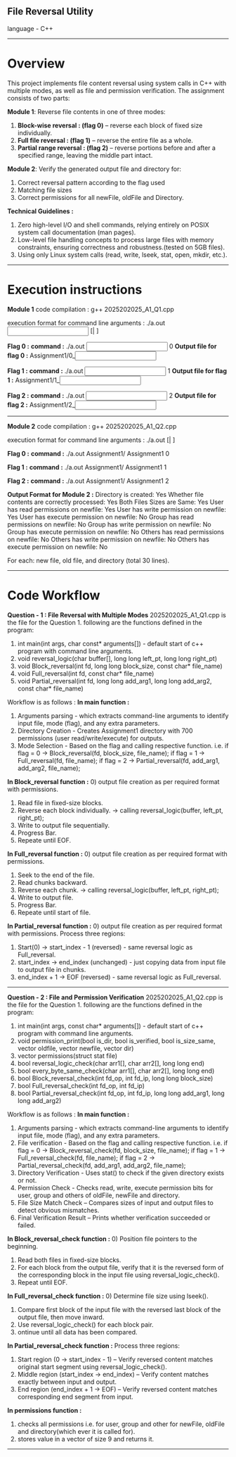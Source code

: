 ## File Reversal Utility
language - C++
__________________________________________________________________

# Overview
This project implements file content reversal using system calls in C++ with multiple modes, as well as file and permission verification. The assignment consists of two parts:

**Module 1**: Reverse file contents in one of three modes:
1) **Block-wise reversal : (flag 0)** – reverse each block of fixed size individually.
2) **Full file reversal : (flag 1)** – reverse the entire file as a whole.
3) **Partial range reversal : (flag 2)** – reverse portions before and after a specified range, leaving the middle part intact.

**Module 2**: Verify the generated output file and directory for:
1) Correct reversal pattern according to the flag used
2) Matching file sizes
3) Correct permissions for all newFile, oldFile and Directory.

**Technical Guidelines :**
1) Zero high-level I/O and shell commands, relying entirely on POSIX system call documentation (man pages).
2) Low-level file handling concepts to process large files with memory constraints, ensuring correctness and robustness.(tested on 5GB files).
3) Using only Linux system calls (read, write, lseek, stat, open, mkdir, etc.).
__________________________________________________________________

# Execution instructions
**Module 1**
code compilation : g++ 2025202025_A1_Q1.cpp

execution format for command line arguments : ./a.out <input file name> <flag> [<blockSize>|<start> <end>]

**Flag 0 :**
**command :** ./a.out <input file> 0 <block size>
**Output file for flag 0 :**  Assignment1/0_<input file name>

**Flag 1 :**
**command :** ./a.out <input file> 1
**Output file for flag 1 :**  Assignment1/1_<input file name>

**Flag 2 :**
**command :** ./a.out <input file> 2 <start index> <end index>
**Output file for flag 2 :**  Assignment1/2_<input file name>
__________________________________________________________________

**Module 2**
code compilation : g++ 2025202025_A1_Q2.cpp

execution format for command line arguments : ./a.out <newfilepath> <oldfilepath> <directory> <flag> [<blockSize>|<start> <end>]

**Flag 0 :**
**command :** ./a.out Assignment1/<newFile name> <oldFile name> Assignment1 0 <block size>

**Flag 1 :**
**command :** ./a.out Assignment1/<newFile name> <oldFile name> Assignment1 1

**Flag 2 :**
**command :** ./a.out Assignment1/<newFile name> <oldFile name> Assignment1 2 <start index> <end index>

**Output Format for Module 2 :**
Directory is created: Yes
Whether file contents are correctly processed: Yes
Both Files Sizes are Same: Yes
User has read permissions on newfile: Yes
User has write permission on newfile: Yes
User has execute permission on newfile: No
Group has read permissions on newfile: No
Group has write permission on newfile: No
Group has execute permission on newfile: No
Others has read permissions on newfile: No
Others has write permission on newfile: No
Others has execute permission on newfile: No

For each: new file, old file, and directory (total 30 lines).
__________________________________________________________________

# Code Workflow
**Question - 1 : File Reversal with Multiple Modes**
2025202025_A1_Q1.cpp is the file for the Question 1.
following are the functions defined in the program:
1) int main(int args, char const* arguments[]) - default start of c++ program with command line arguments.
2) void reversal_logic(char buffer[], long long left_pt, long long right_pt)
3) void Block_reversal(int fd, long long block_size, const char* file_name)
4) void Full_reversal(int fd, const char* file_name)
5) void Partial_reversal(int fd, long long add_arg1, long long add_arg2, const char* file_name)

Workflow is as follows : 
**In main function :**
1) Arguments parsing - which extracts command-line arguments to identify input file, mode (flag), and any extra parameters.
2) Directory Creation - Creates Assignment1 directory with 700 permissions (user read/write/execute) for outputs.
3) Mode Selection - Based on the flag and calling respective function.
                    i.e. if flag = 0 -> Block_reversal(fd, block_size, file_name);
                         if flag = 1 -> Full_reversal(fd, file_name);
                         if flag = 2 -> Partial_reversal(fd, add_arg1, add_arg2, file_name);

**In Block_reversal function :**
0) output file creation as per required format with permissions.
1) Read file in fixed-size blocks.
2) Reverse each block individually. -> calling reversal_logic(buffer, left_pt, right_pt);
3) Write to output file sequentially.
4) Progress Bar.
5) Repeate until EOF.

**In Full_reversal function :**
0) output file creation as per required format with permissions.
1) Seek to the end of the file.
2) Read chunks backward.
3) Reverse each chunk. -> calling reversal_logic(buffer, left_pt, right_pt);
4) Write to output file.
5) Progress Bar.
6) Repeate until start of file.

**In Partial_reversal function :**
0) output file creation as per required format with permissions.
Process three regions:
1) Start(0) → start_index - 1 (reversed) - same reversal logic as Full_reversal.
2) start_index → end_index (unchanged) - just copying data from input file to output file in chunks.
3) end_index + 1 → EOF (reversed) - same reversal logic as Full_reversal.
______________________________________________________________

**Question - 2 : File and Permission Verification**
2025202025_A1_Q2.cpp is the file for the Question 1.
following are the functions defined in the program:
1) int main(int args, const char* arguments[]) - default start of c++ program with command line arguments.
2) void permission_print(bool is_dir, bool is_verified, bool is_size_same, vector<bool> oldfile, vector<bool> newfile, vector<bool> dir)
3) vector<bool> permissions(struct stat file)
4) bool reversal_logic_check(char arr1[], char arr2[], long long end)
5) bool every_byte_same_check(char arr1[], char arr2[], long long end)
6) bool Block_reversal_check(int fd_op, int fd_ip, long long block_size)
7) bool Full_reversal_check(int fd_op, int fd_ip)
8) bool Partial_reversal_check(int fd_op, int fd_ip, long long add_arg1, long long add_arg2)


Workflow is as follows : 
**In main function :**
1) Arguments parsing - which extracts command-line arguments to identify input file, mode (flag), and any extra parameters.
2) File verification - Based on the flag and calling respective function.
                       i.e. if flag = 0 -> Block_reversal_check(fd, block_size, file_name);
                            if flag = 1 -> Full_reversal_check(fd, file_name);
                            if flag = 2 -> Partial_reversal_check(fd, add_arg1, add_arg2, file_name);
3) Directory Verification - Uses stat() to check if the given directory exists or not.
4) Permission Check - Checks read, write, execute permission bits for user, group and others of oldFile, newFile and directory.
5) File Size Match Check – Compares sizes of input and output files to detect obvious mismatches. 
6) Final Verification Result – Prints whether verification succeeded or failed.

**In Block_reversal_check function :**
0) Position file pointers to the beginning.
1) Read both files in fixed-size blocks.
2) For each block from the output file, verify that it is the reversed form of the corresponding block in the input file using reversal_logic_check().
3) Repeat until EOF.

**In Full_reversal_check function :**
0) Determine file size using lseek().
1) Compare first block of the input file with the reversed last block of the output file, then move inward.
2) Use reversal_logic_check() for each block pair.
3) ontinue until all data has been compared.

**In Partial_reversal_check function :**
Process three regions:
1) Start region (0 → start_index - 1) – Verify reversed content matches original start segment using reversal_logic_check().
2) Middle region (start_index → end_index) – Verify content matches exactly between input and output.
3) End region (end_index + 1 → EOF) – Verify reversed content matches corresponding end segment from input.

**In permissions function :**
1) checks all permissions i.e. for user, group and other for newFile, oldFile and directory(which ever it is called for).
2) stores value in a vector<bool> of size 9 and returns it.
______________________________________________________________
